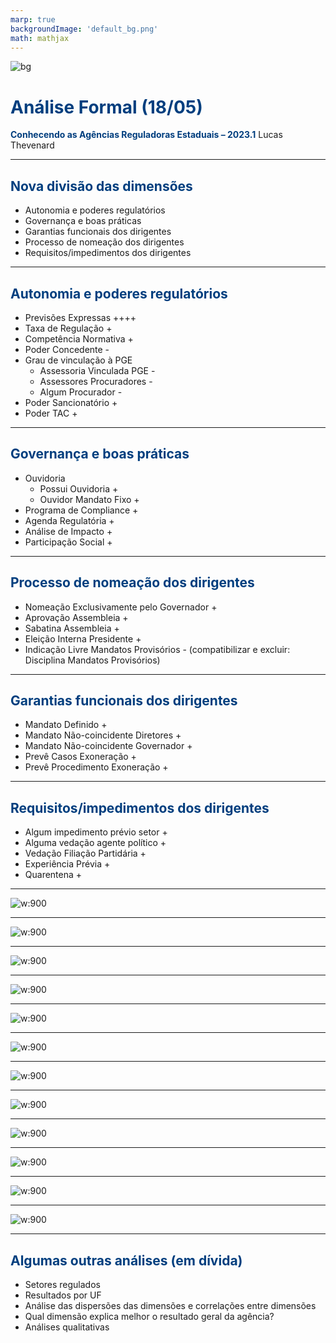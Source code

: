 ```yaml
---
marp: true
backgroundImage: 'default_bg.png'
math: mathjax
---
```

<style>
section {
  background-image: url(default_bg.png);
}
h1, h2, h3, strong {
  color: #003E7E;
}
h3, h4, h5 {
  text-align: center;
}
h4, h5 {
  font-weight: normal;
}
h1 {
  font-size: 200%;
}
h2, h3 {
  font-size: 150%;
}
h4 {
  font-size: 100%;
}
h5 {
  font-size: 75%;
}
header, a {
  color: #058ED0;
}
header {
  font-size: 85%;
}
footer {
  color: black;
  font-size: 60%;
}
blockquote {
  background: #f9f9f9;
  font-style: italic;
  font-family: Verdana;
  font-size: 80%;
  line-height: 170%;
  border-left: 10px solid #ccc;
  margin: 1.5em 20px;
  padding: 1.2em 30px;
  quotes: "\201C""\201D""\2018""\2019";
}
blockquote p {
  display: inline;
}
section::after {
  content: attr(data-marpit-pagination) ' / ' attr(data-marpit-pagination-total);
  color: #003E7E;
  font-size: 60%;
}
table {
  margin-left: auto;
  margin-right: auto;
}
th {
  background-color: #003E7E;
  color: white
}
.columns {
  display: grid;
  grid-template-columns: repeat(2, minmax(0, 1fr));
  gap: 1rem;
}
.columns3 {
  display: grid;
  grid-template-columns: repeat(3, minmax(0, 1fr));
  gap: 1rem;
}
span.under {
  text-decoration: underline;
}
td.game, tr.game {
  background-color: white;
  text-align: center;
}
tr.game.action.player1, td.game.action.player1 {
  background-color: #f8f8f8;
  color: #058ED0;
  font-weight: bold;
}
tr.game.action.player2, td.game.action.player2 {
  background-color: #f8f8f8;
  color: #003E7E;
  font-weight: bold;
}
span.payoff.player1 {
  color: #058ED0;
  font-weight: bold;
}
span.payoff.player2 {
  color: #003E7E;
  font-weight: bold;
}
span.fade {
  color: lightgray!important;
}
td.eliminated {
  color: lightgray!important;
  text-decoration: line-through!important;
}
td.eliminated > span {
  color: lightgray!important;
  text-decoration: line-through!important;
}
td.player1 {
  height: 80px;
  width: 80px;
}
</style>

![bg](section_bg.png)

# Análise Formal (18/05) 
**Conhecendo as Agências Reguladoras Estaduais – 2023.1**
Lucas Thevenard

---
<!-- 
paginate: true 
header: Análise Formal (18/05)
footer: lucas.gomes@fgv.br | 18/05/2023
-->

## Nova divisão das dimensões
- Autonomia e poderes regulatórios
- Governança e boas práticas
- Garantias funcionais dos dirigentes
- Processo de nomeação dos dirigentes
- Requisitos/impedimentos dos dirigentes

---

## Autonomia e poderes regulatórios
- Previsões Expressas ++++
- Taxa de Regulação +
- Competência Normativa +
- Poder Concedente -
- Grau de vinculação à PGE
  - Assessoria Vinculada PGE -
  - Assessores Procuradores -
  - Algum Procurador -
- Poder Sancionatório +
- Poder TAC +

---

## Governança e boas práticas
- Ouvidoria
  - Possui Ouvidoria +
  - Ouvidor Mandato Fixo +
- Programa de Compliance +
- Agenda Regulatória +
- Análise de Impacto +
- Participação Social +

---

## Processo de nomeação dos dirigentes
  - Nomeação Exclusivamente pelo Governador +
  - Aprovação Assembleia +
  - Sabatina Assembleia +
  - Eleição Interna Presidente +
  - Indicação Livre Mandatos Provisórios - (compatibilizar e excluir: Disciplina Mandatos Provisórios)

---

## Garantias funcionais dos dirigentes
  - Mandato Definido +
  - Mandato Não-coincidente Diretores +
  - Mandato Não-coincidente Governador +
  - Prevê Casos Exoneração +
  - Prevê Procedimento Exoneração +

---

## Requisitos/impedimentos dos dirigentes
  - Algum impedimento prévio setor +
  - Alguma vedação agente político +
  - Vedação Filiação Partidária +
  - Experiência Prévia +
  - Quarentena +

---

<div style="margin: auto;">

![w:900](1_indicadores_agregados.png)

</div>

---

<div style="margin: auto;">

![w:900](2_comparacao_dimensoes.png)

</div>

---

<div style="margin: auto;">

![w:900](3_autonomia.png)

</div>

---

<div style="margin: auto;">

![w:900](4_autonomia_dispersao.png)

</div>

---

<div style="margin: auto;">

![w:900](5_garantias.png)

</div>

---

<div style="margin: auto;">

![w:900](6_garantias_dispersao.png)

</div>

---

<div style="margin: auto;">

![w:900](7_governanca.png)

</div>

---

<div style="margin: auto;">

![w:900](8_governanca_dispersao.png)

</div>

---

<div style="margin: auto;">

![w:900](9_nomeacao.png)

</div>

---

<div style="margin: auto;">

![w:900](10_nomeacao_dispersao.png)

</div>

---

<div style="margin: auto;">

![w:900](11_requisitos.png)

</div>

---

<div style="margin: auto;">

![w:900](12_requisitos_dispersao.png)

</div>

---

## Algumas outras análises (em dívida)
- Setores regulados
- Resultados por UF
- Análise das dispersões das dimensões e correlações entre dimensões
- Qual dimensão explica melhor o resultado geral da agência?
- Análises qualitativas
